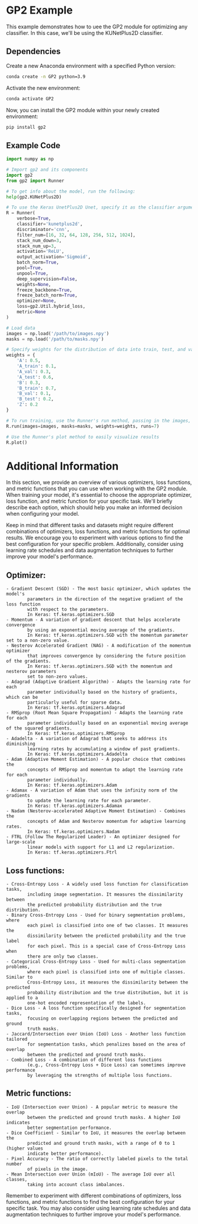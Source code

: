 # GP2 Example

This example demonstrates how to uee the GP2 module for optimizing any classifier. In this case, we'll be using the KUNetPlus2D classifier.

## Dependencies

Create a new Anaconda environment with a specified Python version:
```bash
conda create -n GP2 python=3.9
```
Activate the new environment:
```bash
conda activate GP2
```
Now, you can install the GP2 module within your newly created environment:
```bash
pip install gp2
```

## Example Code

```python
import numpy as np

# Import gp2 and its components
import gp2
from gp2 import Runner

# To get info about the model, run the following:
help(gp2.KUNetPlus2D)

# To use the Keras UnetPlus2D Unet, specify it as the classifier argument to the Runner instance when creating it:
R = Runner(
    verbose=True,
    classifier='kunetplus2d',
    discriminator='cnn',
    filter_num=[16, 32, 64, 128, 256, 512, 1024],
    stack_num_down=3,
    stack_num_up=3,
    activation='ReLU',
    output_activation='Sigmoid',
    batch_norm=True,
    pool=True,
    unpool=True,
    deep_supervision=False,
    weights=None,
    freeze_backbone=True,
    freeze_batch_norm=True,
    optimizer=None,
    loss=gp2.Util.hybrid_loss,
    metric=None
)

# Load data
images = np.load('/path/to/images.npy')
masks = np.load('/path/to/masks.npy')

# Specify weights for the distribution of data into train, test, and val datasets for datasets A and B
weights = {
    'A': 0.5,
    'A_train': 0.1,
    'A_val': 0.3,
    'A_test': 0.6,
    'B': 0.3,
    'B_train': 0.7,
    'B_val': 0.1,
    'B_test': 0.2,
    'Z': 0.2
}

# To run training, use the Runner's run method, passing in the images, masks, weights, and the number of training loops to run for:
R.run(images=images, masks=masks, weights=weights, runs=7)

# Use the Runner's plot method to easily visualize results
R.plot()

```


# Additional Information
In this section, we provide an overview of various optimizers, loss functions, and metric functions that you can use when working with the GP2 module. When training your model, it's essential to choose the appropriate optimizer, loss function, and metric function for your specific task. We'll briefly describe each option, which should help you make an informed decision when configuring your model.

Keep in mind that different tasks and datasets might require different combinations of optimizers, loss functions, and metric functions for optimal results. We encourage you to experiment with various options to find the best configuration for your specific problem. Additionally, consider using learning rate schedules and data augmentation techniques to further improve your model's performance.
## Optimizer:
    - Gradient Descent (SGD) - The most basic optimizer, which updates the model's 
            parameters in the direction of the negative gradient of the loss function 
            with respect to the parameters.
            In Keras: tf.keras.optimizers.SGD
    - Momentum - A variation of gradient descent that helps accelerate convergence 
            by using an exponential moving average of the gradients.
            In Keras: tf.keras.optimizers.SGD with the momentum parameter set to a non-zero value.
    - Nesterov Accelerated Gradient (NAG) - A modification of the momentum optimizer 
            that improves convergence by considering the future position of the gradients.
            In Keras: tf.keras.optimizers.SGD with the momentum and nesterov parameters 
            set to non-zero values.
    - Adagrad (Adaptive Gradient Algorithm) - Adapts the learning rate for each 
            parameter individually based on the history of gradients, which can be 
            particularly useful for sparse data.
            In Keras: tf.keras.optimizers.Adagrad
    - RMSprop (Root Mean Square Propagation) - Adapts the learning rate for each 
            parameter individually based on an exponential moving average of the squared gradients.
            In Keras: tf.keras.optimizers.RMSprop
    - Adadelta - A variation of Adagrad that seeks to address its diminishing 
            learning rates by accumulating a window of past gradients.
            In Keras: tf.keras.optimizers.Adadelta
    - Adam (Adaptive Moment Estimation) - A popular choice that combines the 
            concepts of RMSprop and momentum to adapt the learning rate for each 
            parameter individually.
            In Keras: tf.keras.optimizers.Adam
    - Adamax - A variation of Adam that uses the infinity norm of the gradients 
            to update the learning rate for each parameter.
            In Keras: tf.keras.optimizers.Adamax
    - Nadam (Nesterov-accelerated Adaptive Moment Estimation) - Combines the 
            concepts of Adam and Nesterov momentum for adaptive learning rates.
            In Keras: tf.keras.optimizers.Nadam
    - FTRL (Follow The Regularized Leader) - An optimizer designed for large-scale 
            linear models with support for L1 and L2 regularization.
            In Keras: tf.keras.optimizers.Ftrl

## Loss functions:
    - Cross-Entropy Loss - A widely used loss function for classification tasks, 
            including image segmentation. It measures the dissimilarity between 
            the predicted probability distribution and the true distribution.
    - Binary Cross-Entropy Loss - Used for binary segmentation problems, where 
            each pixel is classified into one of two classes. It measures the 
            dissimilarity between the predicted probability and the true label 
            for each pixel. This is a special case of Cross-Entropy Loss when 
            there are only two classes.
    - Categorical Cross-Entropy Loss - Used for multi-class segmentation problems, 
            where each pixel is classified into one of multiple classes. Similar to 
            Cross-Entropy Loss, it measures the dissimilarity between the predicted 
            probability distribution and the true distribution, but it is applied to a 
            one-hot encoded representation of the labels.
    - Dice Loss - A loss function specifically designed for segmentation tasks,
            focusing on overlapping regions between the predicted and ground 
            truth masks.
    - Jaccard/Intersection over Union (IoU) Loss - Another loss function tailored 
            for segmentation tasks, which penalizes based on the area of overlap 
            between the predicted and ground truth masks.
    - Combined Loss - A combination of different loss functions 
            (e.g., Cross-Entropy Loss + Dice Loss) can sometimes improve performance 
            by leveraging the strengths of multiple loss functions.

## Metric functions:
    - IoU (Intersection over Union) - A popular metric to measure the overlap 
            between the predicted and ground truth masks. A higher IoU indicates 
            better segmentation performance.
    - Dice Coefficient - Similar to IoU, it measures the overlap between the 
            predicted and ground truth masks, with a range of 0 to 1 (higher values 
            indicate better performance).
    - Pixel Accuracy - The ratio of correctly labeled pixels to the total number 
            of pixels in the image.
    - Mean Intersection over Union (mIoU) - The average IoU over all classes, 
            taking into account class imbalances.

Remember to experiment with different combinations of optimizers, loss functions, 
and metric functions to find the best configuration for your specific task. 
You may also consider using learning rate schedules and data augmentation techniques 
to further improve your model's performance.

